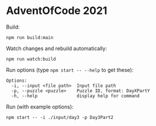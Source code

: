 # AdventOfCode 2021

Build:

```
npm run build:main
```

Watch changes and rebuild automatically:

```
npm run watch:build
```

Run options (type `npm start -- --help` to get these):

```
Options:
  -i, --input <file path>  Input file path
  -p, --puzzle <puzzle>    Puzzle ID, format: DayXPartY
  -h, --help               display help for command
```

Run (with example options):

```
npm start -- -i ./input/day3 -p Day3Part2
```

